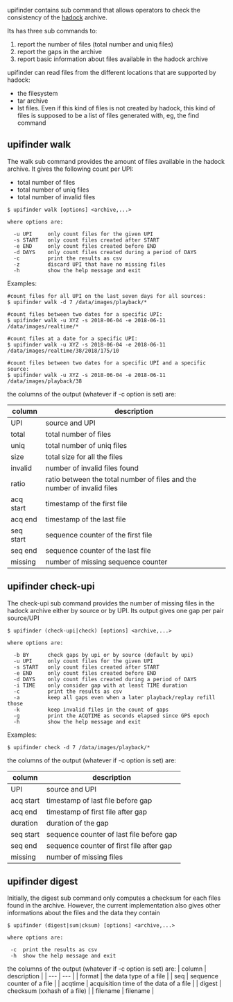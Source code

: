 upifinder contains sub command that allows operators to check the consistency of the [hadock](https://github.com/busoc/hadock) archive.

Its has three sub commands to:

1. report the number of files (total number and uniq files)
2. report the gaps in the archive
3. report basic information about files available in the hadock archive

upifinder can read files from the different locations that are supported by hadock:

* the filesystem
* tar archive
* lst files. Even if this kind of files is not created by hadock, this kind of files is supposed to be a list of files generated with, eg, the find command

## upifinder walk

The walk sub command provides the amount of files available in the hadock archive. It gives the following count per UPI:

* total number of files
* total number of uniq files
* total number of invalid files

```
$ upifinder walk [options] <archive,...>

where options are:

  -u UPI     only count files for the given UPI
  -s START   only count files created after START
  -e END     only count files created before END
  -d DAYS    only count files created during a period of DAYS
  -c         print the results as csv
  -z         discard UPI that have no missing files
  -h         show the help message and exit
```
Examples:
```
#count files for all UPI on the last seven days for all sources:
$ upifinder walk -d 7 /data/images/playback/*

#count files between two dates for a specific UPI:
$ upifinder walk -u XYZ -s 2018-06-04 -e 2018-06-11 /data/images/realtime/*

#count files at a date for a specific UPI:
$ upifinder walk -u XYZ -s 2018-06-04 -e 2018-06-11 /data/images/realtime/38/2018/175/10

#count files between two dates for a specific UPI and a specific source:
$ upifinder walk -u XYZ -s 2018-06-04 -e 2018-06-11 /data/images/playback/38
```

the columns of the output (whatever if -c option is set) are:

| column | description |
| ---    | ---         |
| UPI    | source and UPI |
| total  | total number of files |
| uniq   | total number of uniq files |
| size   | total size for all the files |
| invalid | number of invalid files found |
| ratio   | ratio between the total number of files and the number of invalid files |
| acq start | timestamp of the first file |
| acq end   | timestamp of the last file |
| seq start | sequence counter of the first file |
| seq end   | sequence counter of the last file |
| missing   | number of missing sequence counter |

## upifinder check-upi
The check-upi sub command provides the number of missing files in the hadock archive either by source or by UPI. Its output
gives one gap per pair source/UPI

```
$ upifinder (check-upi|check) [options] <archive,...>

where options are:

  -b BY      check gaps by upi or by source (default by upi)
  -u UPI     only count files for the given UPI
  -s START   only count files created after START
  -e END     only count files created before END
  -d DAYS    only count files created during a period of DAYS
  -i TIME    only consider gap with at least TIME duration
  -c         print the results as csv
  -a         keep all gaps even when a later playback/replay refill those
  -k         keep invalid files in the count of gaps
  -g         print the ACQTIME as seconds elapsed since GPS epoch
  -h         show the help message and exit
```
Examples:
```
$ upifinder check -d 7 /data/images/playback/*
```
the columns of the output (whatever if -c option is set) are:

| column | description |
| ---    | ---         |
| UPI    | source and UPI |
| acq start | timestamp of last file before gap |
| acq end   | timestamp of first file after gap |
| duration  | duration of the gap |
| seq start | sequence counter of last file before gap |
| seq end   | sequence counter of first file after gap |
| missing   | number of missing files |


## upifinder digest

Initially, the digest sub command only computes a checksum for each files found in the archive. However, the current implementation also gives other informations about the files and the data they contain

```
$ upifinder (digest|sum|cksum) [options] <archive,...>

where options are:

 -c  print the results as csv
 -h  show the help message and exit
```
the columns of the output (whatever if -c option is set) are:
| column | description |
| ---    | ---         |
| format | the data type of a file |
| seq    | sequence counter of a file |
| acqtime | acquisition time of the data of a file |
| digest  | checksum (xxhash of a file) |
| filename | filename |
